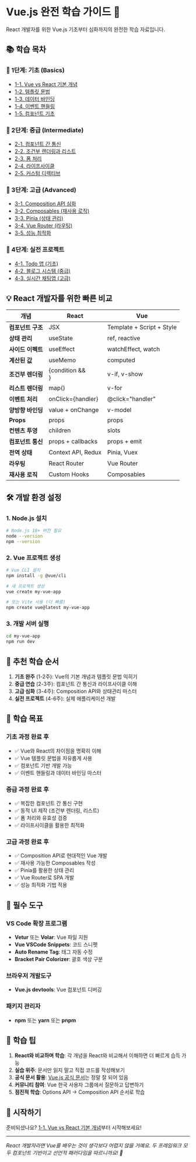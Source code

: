 # Vue.js 완전 학습 가이드 🚀

React 개발자를 위한 Vue.js 기초부터 심화까지의 완전한 학습 자료입니다.

## 📚 학습 목차

### 🌱 1단계: 기초 (Basics)
- [1-1. Vue vs React 기본 개념](./01-basics/01-concepts.md)
- [1-2. 템플릿 문법](./01-basics/02-template-syntax.md)
- [1-3. 데이터 바인딩](./01-basics/03-data-binding.md)
- [1-4. 이벤트 핸들링](./01-basics/04-event-handling.md)
- [1-5. 컴포넌트 기초](./01-basics/05-components-basic.md)

### 🌿 2단계: 중급 (Intermediate)
- [2-1. 컴포넌트 간 통신](./02-intermediate/01-component-communication.md)
- [2-2. 조건부 렌더링과 리스트](./02-intermediate/02-conditional-lists.md)
- [2-3. 폼 처리](./02-intermediate/03-forms.md)
- [2-4. 라이프사이클](./02-intermediate/04-lifecycle.md)
- [2-5. 커스텀 디렉티브](./02-intermediate/05-directives.md)

### 🌳 3단계: 고급 (Advanced)
- [3-1. Composition API 심화](./03-advanced/01-composition-api.md)
- [3-2. Composables (재사용 로직)](./03-advanced/02-composables.md)
- [3-3. Pinia (상태 관리)](./03-advanced/03-pinia.md)
- [3-4. Vue Router (라우팅)](./03-advanced/04-vue-router.md)
- [3-5. 성능 최적화](./03-advanced/05-performance.md)

### 🚀 4단계: 실전 프로젝트
- [4-1. Todo 앱 (기초)](./04-projects/01-todo-app.md)
- [4-2. 블로그 시스템 (중급)](./04-projects/02-blog-system.md)
- [4-3. 실시간 채팅앱 (고급)](./04-projects/03-realtime-chat.md)

## 💡 React 개발자를 위한 빠른 비교

| 개념 | React | Vue |
|------|-------|-----|
| **컴포넌트 구조** | JSX | Template + Script + Style |
| **상태 관리** | useState | ref, reactive |
| **사이드 이펙트** | useEffect | watchEffect, watch |
| **계산된 값** | useMemo | computed |
| **조건부 렌더링** | {condition && <div>} | v-if, v-show |
| **리스트 렌더링** | map() | v-for |
| **이벤트 처리** | onClick={handler} | @click="handler" |
| **양방향 바인딩** | value + onChange | v-model |
| **Props** | props | props |
| **컨텐츠 투영** | children | slots |
| **컴포넌트 통신** | props + callbacks | props + emit |
| **전역 상태** | Context API, Redux | Pinia, Vuex |
| **라우팅** | React Router | Vue Router |
| **재사용 로직** | Custom Hooks | Composables |

## 🛠️ 개발 환경 설정

### 1. Node.js 설치
```bash
# Node.js 18+ 버전 필요
node --version
npm --version
```

### 2. Vue 프로젝트 생성
```bash
# Vue CLI 설치
npm install -g @vue/cli

# 새 프로젝트 생성
vue create my-vue-app

# 또는 Vite 사용 (더 빠름)
npm create vue@latest my-vue-app
```

### 3. 개발 서버 실행
```bash
cd my-vue-app
npm run dev
```

## 📖 추천 학습 순서

1. **기초 완주** (1-2주): Vue의 기본 개념과 템플릿 문법 익히기
2. **중급 연습** (2-3주): 컴포넌트 간 통신과 라이프사이클 이해
3. **고급 심화** (3-4주): Composition API와 상태관리 마스터
4. **실전 프로젝트** (4-6주): 실제 애플리케이션 개발

## 🎯 학습 목표

### 기초 과정 완료 후
- ✅ Vue와 React의 차이점을 명확히 이해
- ✅ Vue 템플릿 문법을 자유롭게 사용
- ✅ 컴포넌트 기반 개발 가능
- ✅ 이벤트 핸들링과 데이터 바인딩 마스터

### 중급 과정 완료 후
- ✅ 복잡한 컴포넌트 간 통신 구현
- ✅ 동적 UI 제작 (조건부 렌더링, 리스트)
- ✅ 폼 처리와 유효성 검증
- ✅ 라이프사이클을 활용한 최적화

### 고급 과정 완료 후
- ✅ Composition API로 현대적인 Vue 개발
- ✅ 재사용 가능한 Composables 작성
- ✅ Pinia를 활용한 상태 관리
- ✅ Vue Router로 SPA 개발
- ✅ 성능 최적화 기법 적용

## 🔧 필수 도구

### VS Code 확장 프로그램
- **Vetur** 또는 **Volar**: Vue 파일 지원
- **Vue VSCode Snippets**: 코드 스니펫
- **Auto Rename Tag**: 태그 자동 수정
- **Bracket Pair Colorizer**: 괄호 색상 구분

### 브라우저 개발도구
- **Vue.js devtools**: Vue 컴포넌트 디버깅

### 패키지 관리자
- **npm** 또는 **yarn** 또는 **pnpm**

## 💬 학습 팁

1. **React와 비교하며 학습**: 각 개념을 React와 비교해서 이해하면 더 빠르게 습득 가능
2. **실습 위주**: 문서만 읽지 말고 직접 코드를 작성해보기
3. **공식 문서 활용**: [Vue.js 공식 문서](https://vuejs.org/)는 정말 잘 되어 있음
4. **커뮤니티 참여**: Vue 한국 사용자 그룹에서 질문하고 답변하기
5. **점진적 학습**: Options API → Composition API 순서로 학습

## 🎉 시작하기

준비되셨나요? [1-1. Vue vs React 기본 개념](./01-basics/01-concepts.md)부터 시작해보세요!

---

*React 개발자라면 Vue를 배우는 것이 생각보다 어렵지 않을 거예요. 두 프레임워크 모두 컴포넌트 기반이고 선언적 패러다임을 따르니까요! 💪* 